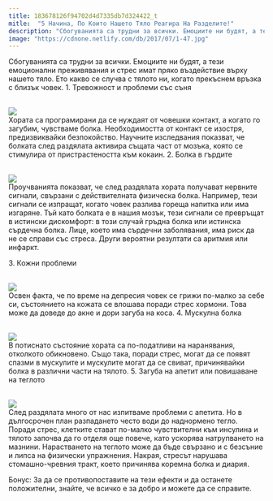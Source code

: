 ```yaml
---
title: 183678126f94702d4d7335db7d324422_t
mitle:  "5 Начина, По Които Нашето Тяло Реагира На Разделите!"
description: "Сбогуванията са трудни за всички. Емоциите ни будят, а тези емоционални преживявания и стрес имат пряко въздействие върху нашето тяло. Ето какво се случва с тялото �"
image: "https://cdnone.netlify.com/db/2017/07/1-47.jpg"
---
```


 <p>Сбогуванията са трудни за всички. Емоциите ни будят, а тези емоционални преживявания и стрес имат пряко въздействие върху нашето тяло. Ето какво се случва с тялото ни, когато прекъснем връзка с близък човек. 1. Тревожност и проблеми със съня</p>       <p> <br/><img src="https://cdnone.netlify.com/db/2017/07/1-47.jpg"/><br/> Хората са програмирани да се нуждаят от човешки контакт, а когато го загубим, чувстваме болка. Необходимостта от контакт се изостря, предизвиквайки безпокойство. Научните изследвания показват, че болката след раздялата активира същата част от мозъка, която се стимулира от пристрастеността към кокаин. 2. Болка в гърдите</p> <p> <br/><img src="https://cdnone.netlify.com/db/2017/07/2-45.jpg"/><br/> Проучванията показват, че след раздялата хората получават нервните сигнали, свързани с действителната физическа болка. Например, тези сигнали се изпращат, когато човек разлива гореща напитка или има изгаряне. Тъй като болката е в нашия мозък, тези сигнали се превръщат в истински дискомфорт: в този случай гръдна болка или истинска сърдечна болка. Лице, което има сърдечни заболявания, има риск да не се справи със стреса. Други вероятни резултати са аритмия или инфаркт.</p>  <p>3. Кожни проблеми</p>      <p> <br/><img src="https://cdnone.netlify.com/db/2017/07/3-45.jpg"/><br/> Освен факта, че по време на депресия човек се грижи по-малко за себе си, състоянието на кожата се влошава поради стрес хормони. Това може да доведе до акне и дори загуба на коса. 4. Мускулна болка</p> <p> <br/><img src="https://cdnone.netlify.com/db/2017/07/4-47.jpg"/><br/> В потиснато състояние хората са по-податливи на наранявания, отколкото обикновено. Също така, поради стрес, могат да се появят спазми в мускулите и мускулите могат да се свиват, причинявайки болка в различни части на тялото. 5. Загуба на апетит или повишаване на теглото</p> <p> <br/><img src="https://cdnone.netlify.com/db/2017/07/5-47.jpg"/><br/> След раздялата много от нас изпитваме проблеми с апетита. Но в дългосрочен план разпадането често води до наднормено тегло. Поради стрес, клетките стават по-малко чувствителни към инсулина и тялото започва да го отделя още повече, като ускорява натрупването на мазнини. Нарастването на теглото може да бъде свързано и с безсъние и липса на физически упражнения. Накрая, стресът нарушава стомашно-чревния тракт, което причинява коремна болка и диария.</p> <p> Бонус: За да се противопоставите на тези ефекти и да останете положителни, знайте, че всичко е за добро и можете да се справите.</p>            